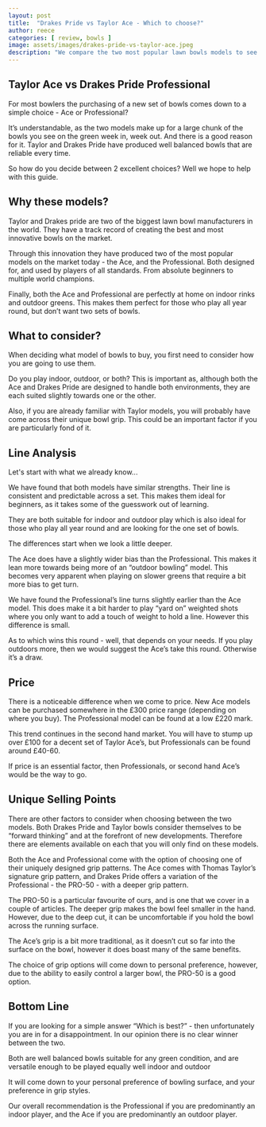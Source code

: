 ```yaml
---
layout: post
title:  "Drakes Pride vs Taylor Ace - Which to choose?"
author: reece
categories: [ review, bowls ]
image: assets/images/drakes-pride-vs-taylor-ace.jpeg
description: "We compare the two most popular lawn bowls models to see which one is the best for you"
---
```


## Taylor Ace vs Drakes Pride Professional

For most bowlers the purchasing of a new set of bowls comes down to a simple choice - Ace or Professional?

It’s understandable, as the two models make up for a large chunk of the bowls you see on the green week in, week out. And there is a good reason for it. Taylor and Drakes Pride have produced well balanced bowls that are reliable every time.

So how do you decide between 2 excellent choices? Well we hope to help with this guide.

## Why these models?

Taylor and Drakes pride are two of the biggest lawn bowl manufacturers in the world. They have a track record of creating the best and most innovative bowls on the market.

Through this innovation they have produced two of the most popular models on the market today - the Ace, and the Professional. Both designed for, and used by players of all standards. From absolute beginners to multiple world champions.

Finally, both the Ace and Professional are perfectly at home on indoor rinks and outdoor greens. This makes them perfect for those who play all year round, but don’t want two sets of bowls.


## What to consider?

When deciding what model of bowls to buy, you first need to consider how you are going to use them.

Do you play indoor, outdoor, or both? This is important as, although both the Ace and Drakes Pride are designed to handle both environments, they are each suited slightly towards one or the other.

Also, if you are already familiar with Taylor models, you will probably have come across their unique bowl grip. This could be an important factor if you are particularly fond of it.


## Line Analysis

Let's start with what we already know...

We have found that both models have similar strengths. Their line is consistent and predictable across a set. This makes them ideal for beginners, as it takes some of the guesswork out of learning. 

They are both suitable for indoor and outdoor play which is also ideal for those who play all year round and are looking for the one set of bowls.

The differences start when we look a little deeper.

The Ace does have a slightly wider bias than the Professional. This makes it lean more towards being more of an “outdoor bowling” model. This becomes very apparent when playing on slower greens that require a bit more bias to get turn.

We have found the Professional’s line turns slightly earlier than the Ace model. This does make it a bit harder to play “yard on” weighted shots where you only want to add a touch of weight to hold a line. However this difference is small.

As to which wins this round - well, that depends on your needs. If you play outdoors more, then we would suggest the Ace’s take this round. Otherwise it’s a draw.

## Price

There is a noticeable difference when we come to price. New Ace models can be purchased somewhere in the £300 price range (depending on where you buy). The Professional model can be found at a low £220 mark.

This trend continues in the second hand market. You will have to stump up over £100 for a decent set of Taylor Ace’s, but Professionals can be found around £40-60.

If price is an essential factor, then Professionals, or second hand Ace’s would be the way to go.

## Unique Selling Points

There are other factors to consider when choosing between the two models. Both Drakes Pride and Taylor bowls consider themselves to be “forward thinking” and at the forefront of new developments. Therefore there are elements available on each that you will only find on these models.

Both the Ace and Professional come with the option of choosing one of their uniquely designed grip patterns. The Ace comes with Thomas Taylor’s signature grip pattern, and
Drakes Pride offers a variation of the Professional - the PRO-50 - with a deeper grip pattern.

The PRO-50 is a particular favourite of ours, and is one that we cover in a couple of articles. The deeper grip makes the bowl feel smaller in the hand. However, due to the deep cut, it can be uncomfortable if you hold the bowl across the running surface.

The Ace’s grip is a bit more traditional, as it doesn’t cut so far into the surface on the bowl, however it does boast many of the same benefits. 

The choice of grip options will come down to personal preference, however, due to the ability to easily control a larger bowl, the PRO-50 is a good option.

## Bottom Line

If you are looking for a simple answer “Which is best?” - then unfortunately you are in for a disappointment. In our opinion there is no clear winner between the two.

Both are well balanced bowls suitable for any green condition, and are versatile enough to be played equally well indoor and outdoor

It will come down to your personal preference of bowling surface, and your preference in grip styles.

Our overall recommendation is the Professional if you are predominantly an indoor player, and the Ace if you are predominantly an outdoor player.
